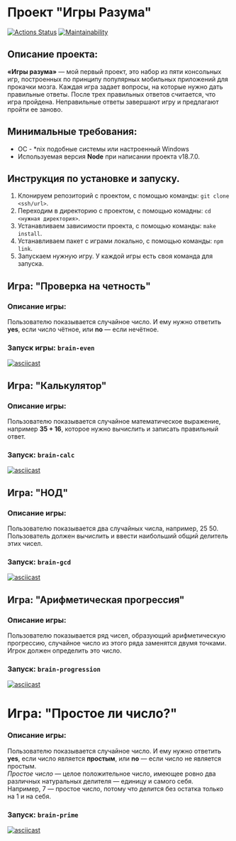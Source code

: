 # Проект "Игры Разума"
[![Actions Status](https://github.com/Mabby20/frontend-project-44/workflows/hexlet-check/badge.svg)](https://github.com/Mabby20/frontend-project-44/actions)
[![Maintainability](https://api.codeclimate.com/v1/badges/7ec40156793ab6b8a9f7/maintainability)](https://codeclimate.com/github/Mabby20/frontend-project-44/maintainability)
## Описание проекта:
**«Игры разума»** — мой первый проект, это набор из пяти консольных игр, построенных по принципу популярных мобильных приложений для прокачки мозга. Каждая игра задает вопросы, на которые нужно дать правильные ответы. После трех правильных ответов считается, что игра пройдена. Неправильные ответы завершают игру и предлагают пройти ее заново.
## Минимальные требования:
- ОС - *nix подобные системы или настроенный Windows
- Используемая версия **Node** при написании проекта v18.7.0.
## Инструкция по установке и запуску.
1. Клонируем репозиторий с проектом, с помощью команды: `git clone <ssh/url>`.
2. Переходим в директорию с проектом, с помощью комадны: `cd <нужная директория>`.
3. Устанавливаем зависимости проекта, с помощью команды: `make install`.
4. Устанавливаем пакет с играми локально, с помощью команды: `npm link`.
5. Запускаем нужную игру. У каждой игры есть своя команда для запуска.
## Игра: "Проверка на четность"
### Описание игры:
Пользователю показывается случайное число. И ему нужно ответить **yes**, если число чётное, или **no** — если нечётное.
### Запуск игры: `brain-even`<br>
[![asciicast](https://asciinema.org/a/ie0rEaMKxMTgahsG0jypvueZl.svg)](https://asciinema.org/a/ie0rEaMKxMTgahsG0jypvueZl)
## Игра: "Калькулятор"
### Описание игры:
Пользователю показывается случайное математическое выражение, например **35 + 16**, которое нужно вычислить и записать правильный ответ.
### Запуск: `brain-calc`<br>
[![asciicast](https://asciinema.org/a/WdmWJV1k2uQmh2ftz7YwzlZOe.svg)](https://asciinema.org/a/WdmWJV1k2uQmh2ftz7YwzlZOe)
## Игра: "НОД"
### Описание игры:
Пользователю показывается два случайных числа, например, 25 50. Пользователь должен вычислить и ввести наибольший общий делитель этих чисел.
### Запуск: `brain-gcd`<br>
[![asciicast](https://asciinema.org/a/3t8nQeWbxSrUXk7Omrm66BIkn.svg)](https://asciinema.org/a/3t8nQeWbxSrUXk7Omrm66BIkn)
## Игра: "Арифметическая прогрессия"
### Описание игры:
Пользователю показывается ряд чисел, образующий арифметическую прогрессию, случайное число из этого ряда заменятся двумя точками.<br>
Игрок должен определить это число.
### Запуск: `brain-progression`<br>
[![asciicast](https://asciinema.org/a/OZq8TNnKxlqjTDkTi7T8ZQDsS.svg)](https://asciinema.org/a/OZq8TNnKxlqjTDkTi7T8ZQDsS)
# Игра: "Простое ли число?"
### Описание игры:
Пользователю показывается случайное число. И ему нужно ответить **yes**, если число является **простым**, или **no** — если число не является простым.<br>
_Простое число_ — целое положительное число, имеющее ровно два различных натуральных делителя — единицу и самого себя.<br>
Например, 7 — простое число, потому что делится без остатка только на 1 и на себя.
### Запуск: `brain-prime`<br>
[![asciicast](https://asciinema.org/a/HAe9qK345Hhw3vqPerAYzvGkt.svg)](https://asciinema.org/a/HAe9qK345Hhw3vqPerAYzvGkt)